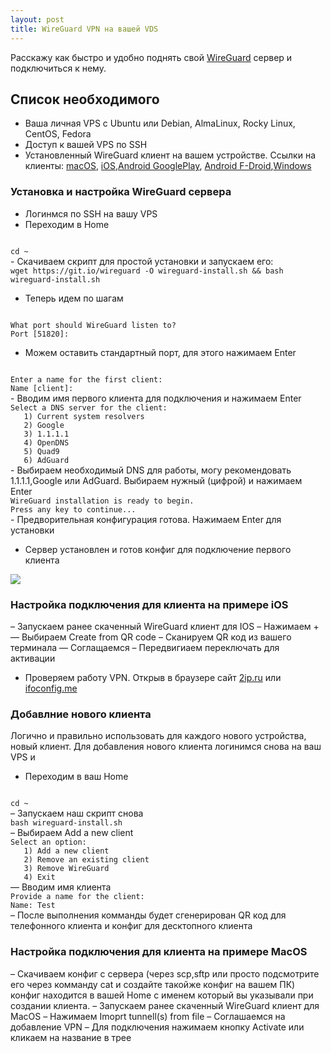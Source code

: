 ```yaml
---
layout: post
title: WireGuard VPN на вашей VDS
---
```

Расскажу как быстро и удобно поднять свой [WireGuard](https://www.wireguard.com/) сервер и подключиться к нему.

## Список необходимого 
- Ваша личная VPS c Ubuntu или Debian, AlmaLinux, Rocky Linux, CentOS, Fedora
- Доступ к вашей VPS по SSH
- Установленный WireGuard клиент на вашем устройстве. 
Ссылки на клиенты: [macOS](https://itunes.apple.com/us/app/wireguard/id1451685025?ls=1&mt=12), [iOS](https://itunes.apple.com/us/app/wireguard/id1441195209?ls=1&mt=8),[Android GooglePlay](https://play.google.com/store/apps/details?id=com.wireguard.android), [Android F-Droid](https://f-droid.org/en/packages/com.wireguard.android/),[Windows](https://download.wireguard.com/windows-client/)

### Установка и настройка WireGuard сервера
- Логинмся по SSH на вашу VPS
- Переходим в  Home

<code>
cd ~
</code>
- Скачиваем скрипт для простой установки и запускаем его:

<code>
wget https://git.io/wireguard -O wireguard-install.sh && bash wireguard-install.sh
</code>

- Теперь идем по шагам

<code>
What port should WireGuard listen to?
Port [51820]: 
</code>

- Можем оставить стандартный порт, для этого нажимаем Enter
<code>
Enter a name for the first client:
Name [client]: 
</code>
- Вводим имя первого клиента для подключения и нажимаем Enter
<code>
Select a DNS server for the client:
   1) Current system resolvers
   2) Google
   3) 1.1.1.1
   4) OpenDNS
   5) Quad9
   6) AdGuard
</code>
- Выбираем необходимый DNS для работы, могу рекомендовать 1.1.1.1,Google или AdGuard. Выбираем нужный (цифрой) и нажимаем Enter
<code>
WireGuard installation is ready to begin.
Press any key to continue...
</code>
- Предворительная конфигурация готова. Нажимаем Enter для установки

- Сервер установлен и готов конфиг для подключение первого клиента

![](https://raw.githubusercontent.com/tatarinovms/tatarinovms.github.io/master/assets/images/WG/wg.png)

### Настройка подключения для клиента на примере iOS

– Запускаем ранее скаченный WireGuard клиент для IOS
– Нажимаем + 
— Выбираем Create from QR code
– Сканируем QR код из вашего терминала
— Соглащаемся 
– Передвигиаем переключать для активации
- Проверяем работу VPN. Открыв в браузере сайт [2ip.ru](https://2ip.ru) или [ifoconfig.me](https://ifconfig.me/)

### Добавлние нового клиента
Логично и правильно использовать для каждого нового устройства, новый клиент.
Для добавления нового клиента логинимся снова на ваш VPS и
- Переходим в ваш Home
<code>
cd ~
</code>
– Запускаем наш скрипт снова

<code>
bash wireguard-install.sh
</code>
– Выбираем Add a new client 

<code>
Select an option:
   1) Add a new client
   2) Remove an existing client
   3) Remove WireGuard
   4) Exit
</code>
— Вводим имя клиента

<code> 
Provide a name for the client:
Name: Test
</code>
– После выполнения комманды будет сгенерирован QR код для телефонного клиента и конфиг для десктопного клиента

### Настройка подключения для клиента на примере MacOS
– Cкачиваем конфиг с сервера (через scp,sftp или просто подсмотрите его через комманду cat и создайте такойже конфиг на вашем ПК) конфиг находится в вашей Home с именем который вы указывали при создании клиента. 
– Запускаем ранее скаченный WireGuard клиент для MacOS
– Нажимаем Imoprt tunnell(s) from file 
– Соглашаемся на добавление VPN
– Для подключения нажимаем кнопку Activate или кликаем на название в трее
